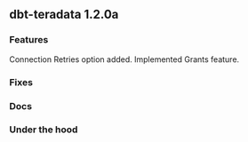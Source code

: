 ## dbt-teradata 1.2.0a

### Features
Connection Retries option added.
Implemented Grants feature.

### Fixes

### Docs

### Under the hood
